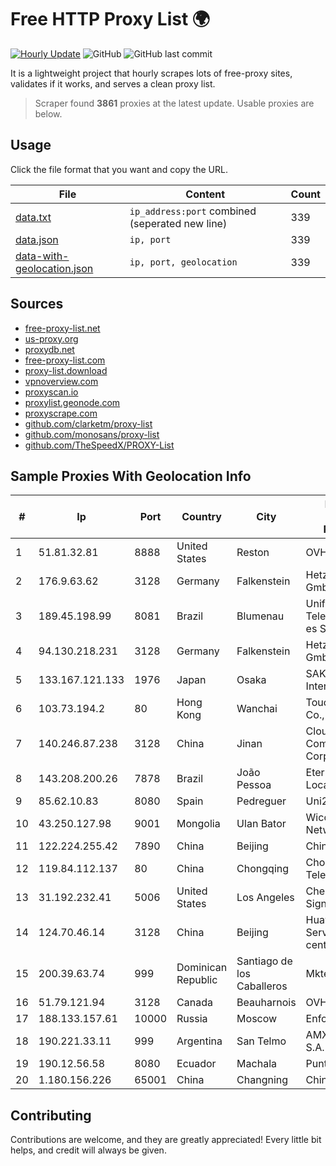 
# Free HTTP Proxy List 🌍

[![Hourly Update](https://github.com/mertguvencli/http-proxy-list/actions/workflows/main.yml/badge.svg?branch=main)](https://github.com/mertguvencli/http-proxy-list/actions/workflows/main.yml)
![GitHub](https://img.shields.io/github/license/mertguvencli/http-proxy-list)
![GitHub last commit](https://img.shields.io/github/last-commit/mertguvencli/http-proxy-list)

It is a lightweight project that hourly scrapes lots of free-proxy sites, validates if it works, and serves a clean proxy list.


> Scraper found **3861** proxies at the latest update. Usable proxies are below.

## Usage

Click the file format that you want and copy the URL.


|File|Content|Count|
|----|-------|-----|
|[data.txt](https://raw.githubusercontent.com/mertguvencli/http-proxy-list/main/proxy-list/data.txt)|`ip_address:port` combined (seperated new line)|339|
|[data.json](https://raw.githubusercontent.com/mertguvencli/http-proxy-list/main/proxy-list/data.json)|`ip, port`|339|
|[data-with-geolocation.json](https://raw.githubusercontent.com/mertguvencli/http-proxy-list/main/proxy-list/data-with-geolocation.json)|`ip, port, geolocation`|339|

## Sources

* [free-proxy-list.net](https://free-proxy-list.net)
* [us-proxy.org](https://www.us-proxy.org)
* [proxydb.net](http://proxydb.net)
* [free-proxy-list.com](https://free-proxy-list.com/?page=&port=&type%5B%5D=http&type%5B%5D=https&up_time=0&search=Search)
* [proxy-list.download](https://www.proxy-list.download/HTTP)
* [vpnoverview.com](https://vpnoverview.com/privacy/anonymous-browsing/free-proxy-servers)
* [proxyscan.io](https://www.proxyscan.io)
* [proxylist.geonode.com](https://proxylist.geonode.com/api/proxy-list?limit=300&page=1&sort_by=lastChecked&sort_type=desc&protocols=http,https)
* [proxyscrape.com](https://api.proxyscrape.com/v2/?request=displayproxies&protocol=http&timeout=10000&country=all&ssl=all&anonymity=all)
* [github.com/clarketm/proxy-list](https://raw.githubusercontent.com/clarketm/proxy-list/master/proxy-list-raw.txt)
* [github.com/monosans/proxy-list](https://raw.githubusercontent.com/monosans/proxy-list/main/proxies/http.txt)
* [github.com/TheSpeedX/PROXY-List](https://raw.githubusercontent.com/TheSpeedX/PROXY-List/master/http.txt)


## Sample Proxies With Geolocation Info

|#|Ip|Port|Country|City|Internet Service Provider|
|-|--|----|-------|----|-------------------------|
|1|51.81.32.81|8888|United States|Reston|OVH SAS|
|2|176.9.63.62|3128|Germany|Falkenstein|Hetzner Online GmbH|
|3|189.45.198.99|8081|Brazil|Blumenau|Unifique Telecomunica??es SA|
|4|94.130.218.231|3128|Germany|Falkenstein|Hetzner Online GmbH|
|5|133.167.121.133|1976|Japan|Osaka|SAKURA Internet Inc.|
|6|103.73.194.2|80|Hong Kong|Wanchai|TouchPal HK Co., Limited|
|7|140.246.87.238|3128|China|Jinan|Cloud Computing Corporation|
|8|143.208.200.26|7878|Brazil|João Pessoa|Eternal VÔdeo Locadora Ltda|
|9|85.62.10.83|8080|Spain|Pedreguer|Uni2 1|
|10|43.250.127.98|9001|Mongolia|Ulan Bator|Wicom Networks|
|11|122.224.255.42|7890|China|Beijing|Chinanet|
|12|119.84.112.137|80|China|Chongqing|Chongqing Telecom|
|13|31.192.232.41|5006|United States|Los Angeles|Chelyabinsk-Signal LLC|
|14|124.70.46.14|3128|China|Beijing|Huawei Cloud Service data center|
|15|200.39.63.74|999|Dominican Republic|Santiago de los Caballeros|Mktel SRL|
|16|51.79.121.94|3128|Canada|Beauharnois|OVH SAS|
|17|188.133.157.61|10000|Russia|Moscow|Enforta-MSK|
|18|190.221.33.11|999|Argentina|San Telmo|AMX Argentina S.A.|
|19|190.12.56.58|8080|Ecuador|Machala|Puntonet S.A.|
|20|1.180.156.226|65001|China|Changning|Chinanet|



## Contributing

Contributions are welcome, and they are greatly appreciated! Every
little bit helps, and credit will always be given.


